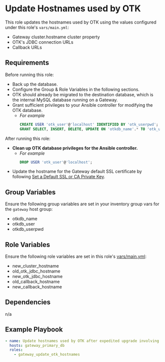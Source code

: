 Update Hostnames used by OTK
============================

This role updates the hostnames used by OTK using the values configured under this role's `vars/main.yml`:
- Gateway cluster.hostname cluster property
- OTK's JDBC connection URLs
- Callback URLs

Requirements
------------

Before running this role:
- Back up the database.
- Configure the Group & Role Variables in the following sections.
- OTK should already be migrated to the destination database, which is the internal MySQL database running on a Gateway.
- Grant sufficient privileges to your Ansible controller for modifying the OTK database.
  - *For example*
    ```sql
    CREATE USER 'otk_user'@'localhost' IDENTIFIED BY 'otk_userpwd';
    GRANT SELECT, INSERT, DELETE, UPDATE ON 'otkdb_name'.* TO 'otk_user'@'localhost';
    ```

After running this role:
- **Clean up OTK database privileges for the Ansible controller.**
  - *For example*
    ```sql
    DROP USER 'otk_user'@'localhost';
    ```
- Update the hostname for the Gateway default SSL certificate by following [Set a Default SSL or CA Private Key](https://techdocs.broadcom.com/content/broadcom/techdocs/us/en/ca-enterprise-software/layer7-api-management/api-gateway/10-0/security-configuration-in-policy-manager/tasks-menu-security-options/manage-private-keys/set-a-default-ssl-or-ca-private-key.html).

Group Variables
---------------

Ensure the following group variables are set in your inventory group vars for the `gateway` host group:
- otkdb_name
- otkdb_user
- otkdb_userpwd

Role Variables
--------------

Ensure the following role variables are set in this role's [vars/main.yml](vars/main.yml):
- new_cluster_hostname
- old_otk_jdbc_hostname
- new_otk_jdbc_hostname
- old_callback_hostname
- new_callback_hostname

Dependencies
------------
n/a

Example Playbook
----------------
```yaml
- name: Update hostnames used by OTK after expedited upgrade involving hostname changes.
  hosts: gateway_primary_db
  roles:
    - gateway_update_otk_hostnames
```
